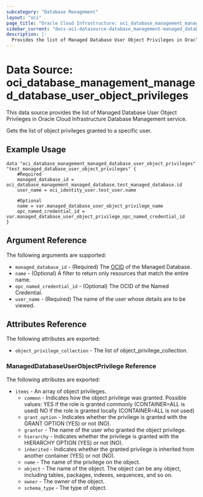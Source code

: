 ```yaml
---
subcategory: "Database Management"
layout: "oci"
page_title: "Oracle Cloud Infrastructure: oci_database_management_managed_database_user_object_privileges"
sidebar_current: "docs-oci-datasource-database_management-managed_database_user_object_privileges"
description: |-
  Provides the list of Managed Database User Object Privileges in Oracle Cloud Infrastructure Database Management service
---
```


# Data Source: oci_database_management_managed_database_user_object_privileges
This data source provides the list of Managed Database User Object Privileges in Oracle Cloud Infrastructure Database Management service.

Gets the list of object privileges granted to a specific user.

## Example Usage

```hcl
data "oci_database_management_managed_database_user_object_privileges" "test_managed_database_user_object_privileges" {
	#Required
	managed_database_id = oci_database_management_managed_database.test_managed_database.id
	user_name = oci_identity_user.test_user.name

	#Optional
	name = var.managed_database_user_object_privilege_name
	opc_named_credential_id = var.managed_database_user_object_privilege_opc_named_credential_id
}
```

## Argument Reference

The following arguments are supported:

* `managed_database_id` - (Required) The [OCID](https://docs.cloud.oracle.com/iaas/Content/General/Concepts/identifiers.htm) of the Managed Database.
* `name` - (Optional) A filter to return only resources that match the entire name.
* `opc_named_credential_id` - (Optional) The OCID of the Named Credential.
* `user_name` - (Required) The name of the user whose details are to be viewed.


## Attributes Reference

The following attributes are exported:

* `object_privilege_collection` - The list of object_privilege_collection.

### ManagedDatabaseUserObjectPrivilege Reference

The following attributes are exported:

* `items` - An array of object privileges.
	* `common` - Indicates how the object privilege was granted. Possible values: YES if the role is granted commonly (CONTAINER=ALL is used) NO if the role is granted locally (CONTAINER=ALL is not used) 
	* `grant_option` - Indicates whether the privilege is granted with the GRANT OPTION (YES) or not (NO).
	* `grantor` - The name of the user who granted the object privilege.
	* `hierarchy` - Indicates whether the privilege is granted with the HIERARCHY OPTION (YES) or not (NO).
	* `inherited` - Indicates whether the granted privilege is inherited from another container (YES) or not (NO).
	* `name` - The name of the privilege on the object.
	* `object` - The name of the object. The object can be any object, including tables, packages, indexes, sequences, and so on.
	* `owner` - The owner of the object.
	* `schema_type` - The type of object.

